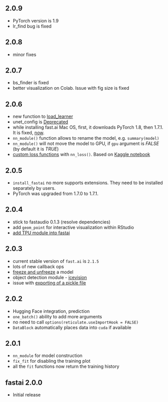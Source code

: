 

## 2.0.9

- PyTorch version is 1.9
- lr_find bug is fixed


## 2.0.8

- minor fixes

## 2.0.7

- bs_finder is fixed
- better visualization on Colab. Issue with fig size is fixed

## 2.0.6

- new function to [load_learner](https://github.com/EagerAI/fastai/issues/115)
- unet_config is [Deprecated](https://github.com/EagerAI/fastai/issues/128)
- while installing fast.ai Mac OS, first, it downloads PyTorch 1.8, then 1.7.1. It is fixed, [now](https://github.com/EagerAI/fastai/issues/129).
- ```nn_module()``` function allows to rename the model, e.g. ```summary(model)```
- ```nn_module()``` will not move the model to GPU, if ```gpu``` argument is *FALSE* (by default it is *TRUE*)
- [custom loss functions](https://github.com/EagerAI/fastai/pull/132) with ```nn_loss()```. Based on [Kaggle notebook](https://www.kaggle.com/bigironsphere/loss-function-library-keras-pytorch)

## 2.0.5 

- ```install_fastai``` no more supports extensions. They need to be installed separately by users.
- PyTorch was upgraded from 1.7.0 to 1.7.1.

## 2.0.4 

* stick to fastaudio 0.1.3 (resolve dependencies)
* add ```geom_point``` for interactive visualization within RStudio
* [add TPU module into fastai](https://colab.research.google.com/drive/1PiBECDM552No-5apVIB8LqUSdSqqJSi-?usp=sharing)

## 2.0.3 

* current stable version of ```fast.ai``` is ```2.1.5```
* lots of new callback ops
* [freeze and unfreeze](https://github.com/EagerAI/fastai/pull/86) a model
* object detection module - [icevision](https://github.com/EagerAI/fastai/issues/89)
* issue with [exporting of a pickle file](https://github.com/EagerAI/fastai/issues/106)

## 2.0.2 

* Hugging Face integration, prediction
* ```one_batch()``` ability to add more arguments
* no need to call ```options(reticulate.useImportHook = FALSE)```
* ```DataBlock``` automatically places data into ```cuda``` if available


## 2.0.1

* ```nn_module``` for model construction
* ```fix_fit``` for disabling the training plot
* all the ```fit``` functions now return the training history


## fastai 2.0.0

* Initial release



